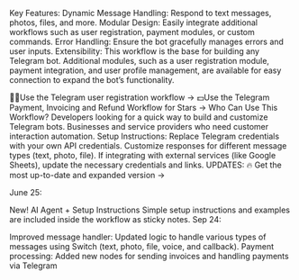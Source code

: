 Key Features:
Dynamic Message Handling: Respond to text messages, photos, files, and more.
Modular Design: Easily integrate additional workflows such as user registration, payment modules, or custom commands.
Error Handling: Ensure the bot gracefully manages errors and user inputs.
Extensibility:
This workflow is the base for building any Telegram bot. Additional modules, such as a user registration module, payment integration, and user profile management, are available for easy connection to expand the bot’s functionality.

✍🏻Use the Telegram user registration workflow →
💵Use the Telegram Payment, Invoicing and Refund Workflow for Stars →
Who Can Use This Workflow?
Developers looking for a quick way to build and customize Telegram bots.
Businesses and service providers who need customer interaction automation.
Setup Instructions:
Replace Telegram credentials with your own API credentials.
Customize responses for different message types (text, photo, file).
If integrating with external services (like Google Sheets), update the necessary credentials and links.
UPDATES:
🔥 Get the most up-to-date and expanded version →

June 25:

New! AI Agent + Setup Instructions
Simple setup instructions and examples are included inside the workflow as sticky notes.
Sep 24:

Improved message handler: Updated logic to handle various types of messages using Switch (text, photo, file, voice, and callback).
Payment processing: Added new nodes for sending invoices and handling payments via Telegram
